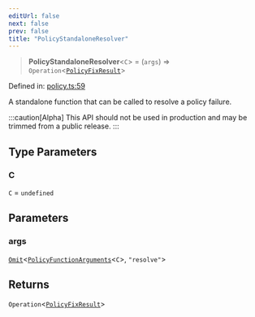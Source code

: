 ```yaml
---
editUrl: false
next: false
prev: false
title: "PolicyStandaloneResolver"
---
```


> **PolicyStandaloneResolver**\<`C`\> = (`args`) => `Operation`\<[`PolicyFixResult`](/api/interfaces/policyfixresult/)\>

Defined in: [policy.ts:59](https://github.com/tylerbutler/tools-monorepo/blob/main/packages/repopo/src/policy.ts#L59)

A standalone function that can be called to resolve a policy failure.

:::caution[Alpha]
This API should not be used in production and may be trimmed from a public release.
:::

## Type Parameters

### C

`C` = `undefined`

## Parameters

### args

[`Omit`](https://www.typescriptlang.org/docs/handbook/utility-types.html#omittype-keys)\<[`PolicyFunctionArguments`](/api/interfaces/policyfunctionarguments/)\<`C`\>, `"resolve"`\>

## Returns

`Operation`\<[`PolicyFixResult`](/api/interfaces/policyfixresult/)\>

